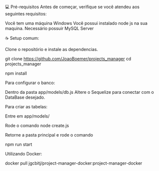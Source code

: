 💻 Pré-requisitos
Antes de começar, verifique se você atendeu aos seguintes requisitos:

Você tem uma máquina Windows
Você possui instalado node js na sua maquina.
Necessário possuir MySQL Server

☕ Setup comum:

Clone o repositório e instale as dependencias.

git clone https://github.com/JoaoBoemer/projects_manager
cd projects_manager

npm install

Para configurar o banco:

Dentro da pasta app/models/db.js
Altere o Sequelize para conectar com o DataBase desejado.

Para criar as tabelas:

Entre em app/models/

Rode o comando node create.js

Retorne a pasta principal e rode o comando

npm run start

Utilizando Docker:

docker pull jgcbitj/project-manager-docker:project-manager-docker